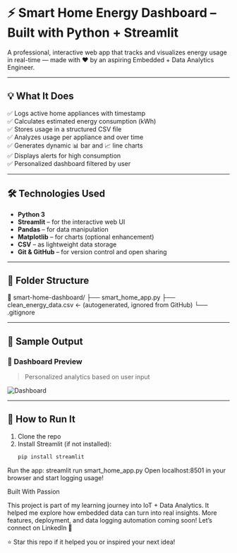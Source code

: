 
# ⚡ Smart Home Energy Dashboard – Built with Python + Streamlit

A professional, interactive web app that tracks and visualizes energy usage in real-time — made with ❤️ by an aspiring Embedded + Data Analytics Engineer.

---

## 💡 What It Does

✅ Logs active home appliances with timestamp  
✅ Calculates estimated energy consumption (kWh)  
✅ Stores usage in a structured CSV file  
✅ Analyzes usage per appliance and over time  
✅ Generates dynamic 📊 bar and 📈 line charts  
✅ Displays alerts for high consumption  
✅ Personalized dashboard filtered by user

---

## 🛠️ Technologies Used

- **Python 3**
- **Streamlit** – for the interactive web UI
- **Pandas** – for data manipulation
- **Matplotlib** – for charts (optional enhancement)
- **CSV** – as lightweight data storage
- **Git & GitHub** – for version control and open sharing

---

## 📂 Folder Structure
📁 smart-home-dashboard/
├── smart_home_app.py
├── clean_energy_data.csv ← (autogenerated, ignored from GitHub)
└── .gitignore

---

## 🧪 Sample Output

### 🔋 Dashboard Preview
> Personalized analytics based on user input

![Dashboard](https://user-images.githubusercontent.com/yourimage.png)

---

## 🚀 How to Run It

1. Clone the repo  
2. Install Streamlit (if not installed):
   ```bash
   pip install streamlit
Run the app:
streamlit run smart_home_app.py
Open localhost:8501 in your browser and start logging usage!

Built With Passion

This project is part of my learning journey into IoT + Data Analytics.
It helped me explore how embedded data can turn into real insights.
More features, deployment, and data logging automation coming soon!
Let’s connect on LinkedIn 🤝

⭐ Star this repo if it helped you or inspired your next idea!



